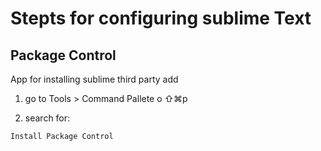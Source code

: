 # Stepts for configuring sublime Text

## Package Control

App for installing sublime third party add

1. go to Tools > Command Pallete o ⇧⌘p

2. search for:

`Install Package Control`



